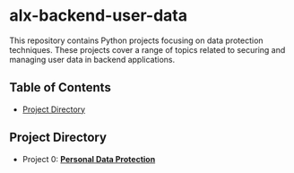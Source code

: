 # alx-backend-user-data

This repository contains Python projects focusing on data protection techniques. These projects cover a range of topics related to securing and managing user data in backend applications.

## Table of Contents

- [Project Directory](#project-directory)

## Project Directory

- Project 0: **[Personal Data Protection](0x00-personal_data)**
